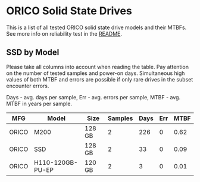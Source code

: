 ORICO Solid State Drives
========================

This is a list of all tested ORICO solid state drive models and their MTBFs. See
more info on reliability test in the [README](https://github.com/bsdhw/SMART).

SSD by Model
------------

Please take all columns into account when reading the table. Pay attention on the
number of tested samples and power-on days. Simultaneous high values of both MTBF
and errors are possible if only rare drives in the subset encounter errors.

Days - avg. days per sample,
Err  - avg. errors per sample,
MTBF - avg. MTBF in years per sample.

| MFG       | Model              | Size   | Samples | Days  | Err   | MTBF |
|-----------|--------------------|--------|---------|-------|-------|------|
| ORICO     | M200               | 128 GB | 2       | 226   | 0     | 0.62   |
| ORICO     | SSD                | 128 GB | 2       | 33    | 0     | 0.09   |
| ORICO     | H110-120GB-PU-EP   | 120 GB | 2       | 3     | 0     | 0.01   |
